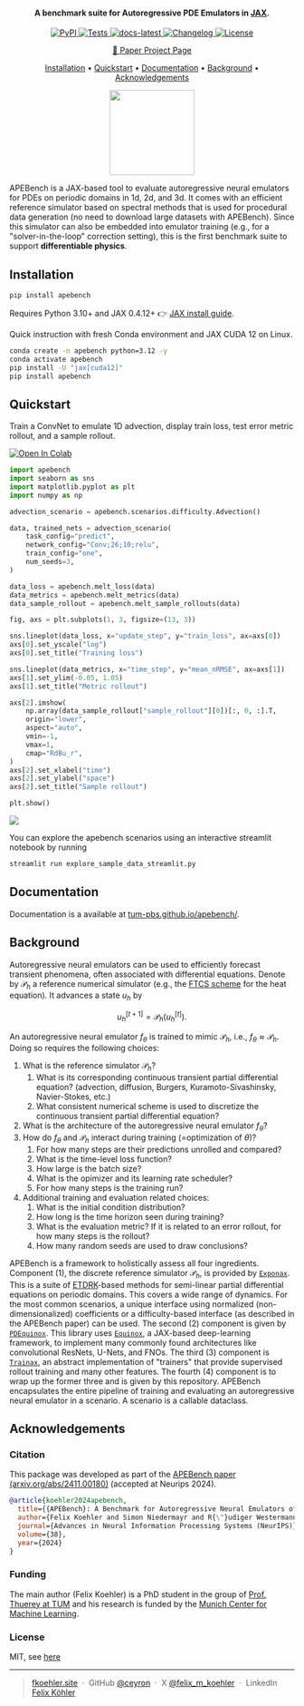 <h4 align="center">A benchmark suite for Autoregressive PDE Emulators in <a href="https://github.com/google/jax" target="_blank">JAX</a>.</h4>

<p align="center">
<a href="https://pypi.org/project/apebench/">
  <img src="https://img.shields.io/pypi/v/apebench.svg" alt="PyPI">
</a>
<a href="https://github.com/ceyron/apebench/actions/workflows/test.yml">
  <img src="https://github.com/ceyron/apebench/actions/workflows/test.yml/badge.svg" alt="Tests">
</a>
<a href="https://tum-pbs.github.io/apebench">
  <img src="https://img.shields.io/badge/docs-latest-green" alt="docs-latest">
</a>
<a href="https://github.com/ceyron/apebench/releases">
  <img src="https://img.shields.io/github/v/release/ceyron/apebench?include_prereleases&label=changelog" alt="Changelog">
</a>
<a href="https://github.com/ceyron/apebench/blob/main/LICENSE.txt">
  <img src="https://img.shields.io/badge/license-MIT-blue" alt="License">
</a>
</p>

<p align="center">
<a href="https://github.com/tum-pbs/apebench-paper">
    📝 Paper Project Page
</a>
</p>

<p align="center">
  <a href="#installation">Installation</a> •
  <a href="#quickstart">Quickstart</a> •
    <a href="#documentation">Documentation</a> •
    <a href="#background">Background</a> •
    <a href="#acknowledgements">Acknowledgements</a>
</p>

<p align="center">
  <img src="https://github.com/user-attachments/assets/c6b88756-bc35-4e9a-8662-798a16f8302b" width="150">
</p>

APEBench is a JAX-based tool to evaluate autoregressive neural emulators for
PDEs on periodic domains in 1d, 2d, and 3d. It comes with an efficient reference
simulator based on spectral methods that is used for procedural data generation
(no need to download large datasets with APEBench). Since this simulator can
also be embedded into emulator training (e.g., for a "solver-in-the-loop"
correction setting), this is the first benchmark suite to support
**differentiable physics**.



## Installation

```bash
pip install apebench
```

Requires Python 3.10+ and JAX 0.4.12+ 👉 [JAX install guide](https://jax.readthedocs.io/en/latest/installation.html).

Quick instruction with fresh Conda environment and JAX CUDA 12 on Linux.

```bash
conda create -n apebench python=3.12 -y
conda activate apebench
pip install -U "jax[cuda12]"
pip install apebench
```

## Quickstart

Train a ConvNet to emulate 1D advection, display train loss, test error metric
rollout, and a sample rollout.

[![Open In Colab](https://colab.research.google.com/assets/colab-badge.svg)](https://colab.research.google.com/drive/1SeCuoYaSfIH2J0IdNeFlDrkCypxtvRie?usp=sharing)

```python
import apebench
import seaborn as sns
import matplotlib.pyplot as plt
import numpy as np

advection_scenario = apebench.scenarios.difficulty.Advection()

data, trained_nets = advection_scenario(
    task_config="predict",
    network_config="Conv;26;10;relu",
    train_config="one",
    num_seeds=3,
)

data_loss = apebench.melt_loss(data)
data_metrics = apebench.melt_metrics(data)
data_sample_rollout = apebench.melt_sample_rollouts(data)

fig, axs = plt.subplots(1, 3, figsize=(13, 3))

sns.lineplot(data_loss, x="update_step", y="train_loss", ax=axs[0])
axs[0].set_yscale("log")
axs[0].set_title("Training loss")

sns.lineplot(data_metrics, x="time_step", y="mean_nRMSE", ax=axs[1])
axs[1].set_ylim(-0.05, 1.05)
axs[1].set_title("Metric rollout")

axs[2].imshow(
    np.array(data_sample_rollout["sample_rollout"][0])[:, 0, :].T,
    origin="lower",
    aspect="auto",
    vmin=-1,
    vmax=1,
    cmap="RdBu_r",
)
axs[2].set_xlabel("time")
axs[2].set_ylabel("space")
axs[2].set_title("Sample rollout")

plt.show()
```

![](https://github.com/user-attachments/assets/10f968f4-2b30-4972-8753-22b7fad208ed)

You can explore the apebench scenarios using an interactive streamlit notebook
by running

```bash
streamlit run explore_sample_data_streamlit.py
```

## Documentation

Documentation is a available at
[tum-pbs.github.io/apebench/](https://tum-pbs.github.io/apebench/).

## Background

Autoregressive neural emulators can be used to efficiently forecast transient
phenomena, often associated with differential equations. Denote by
$\mathcal{P}_h$ a reference numerical simulator (e.g., the [FTCS
scheme](https://en.wikipedia.org/wiki/FTCS_scheme) for the heat equation). It
advances a state $u_h$ by

$$
u_h^{[t+1]} = \mathcal{P}_h(u_h^{[t]}).
$$

An autoregressive neural emulator $f_\theta$ is trained to mimic $\mathcal{P}_h$, i.e., $f_\theta \approx \mathcal{P}_h$. Doing so requires the following choices:

1. What is the reference simulator $\mathcal{P}_h$?
    1. What is its corresponding continuous transient partial differential
        equation? (advection, diffusion, Burgers, Kuramoto-Sivashinsky,
        Navier-Stokes, etc.)
    2. What consistent numerical scheme is used to discretize the continuous
        transient partial differential equation?
2. What is the architecture of the autoregressive neural emulator $f_\theta$?
3. How do $f_\theta$ and $\mathcal{P}_h$ interact during training (=optimization
    of $\theta$)?
    1. For how many steps are their predictions unrolled and compared?
    2. What is the time-level loss function?
    3. How large is the batch size?
    4. What is the opimizer and its learning rate scheduler?
    5. For how many steps is the training run?
4. Additional training and evaluation related choices:
    1. What is the initial condition distribution?
    2. How long is the time horizon seen during training?
    3. What is the evaluation metric? If it is related to an error rollout, for
        how many steps is the rollout?
    4. How many random seeds are used to draw conclusions?

APEBench is a framework to holistically assess all four ingredients. Component
(1), the discrete reference simulator $\mathcal{P}_h$, is provided by
[`Exponax`](https://github.com/Ceyron/exponax). This is a suite of
[ETDRK](https://www.sciencedirect.com/science/article/abs/pii/S0021999102969950)-based
methods for semi-linear partial differential equations on periodic domains. This
covers a wide range of dynamics. For the most common scenarios, a unique
interface using normalized (non-dimensionalized) coefficients or a
difficulty-based interface (as described in the APEBench paper) can be used. The
second (2) component is given by
[`PDEquinox`](https://github.com/Ceyron/pdequinox). This library uses
[`Equinox`](https://github.com/patrick-kidger/equinox), a JAX-based
deep-learning framework, to implement many commonly found architectures like
convolutional ResNets, U-Nets, and FNOs. The third (3) component is
[`Trainax`](https://github.com/Ceyron/trainax), an abstract implementation of
"trainers" that provide supervised rollout training and many other features. The
fourth (4) component is to wrap up the former three and is given by this
repository.
APEBench encapsulates the entire pipeline of training and evaluating an
autoregressive neural emulator in a scenario. A scenario is a callable
dataclass.

## Acknowledgements

### Citation

This package was developed as part of the [APEBench paper (arxiv.org/abs/2411.00180)](https://arxiv.org/abs/2411.00180) (accepted at Neurips
2024).

```bibtex
@article{koehler2024apebench,
  title={{APEBench}: A Benchmark for Autoregressive Neural Emulators of {PDE}s},
  author={Felix Koehler and Simon Niedermayr and R{\"}udiger Westermann and Nils Thuerey},
  journal={Advances in Neural Information Processing Systems (NeurIPS)},
  volume={38},
  year={2024}
}
```

### Funding

The main author (Felix Koehler) is a PhD student in the group of [Prof. Thuerey at TUM](https://ge.in.tum.de/) and his research is funded by the [Munich Center for Machine Learning](https://mcml.ai/).

### License

MIT, see [here](https://github.com/Ceyron/apebench/blob/main/LICENSE.txt)

---

> [fkoehler.site](https://fkoehler.site/) &nbsp;&middot;&nbsp;
> GitHub [@ceyron](https://github.com/ceyron) &nbsp;&middot;&nbsp;
> X [@felix_m_koehler](https://twitter.com/felix_m_koehler) &nbsp;&middot;&nbsp;
> LinkedIn [Felix Köhler](https://www.linkedin.com/in/felix-koehler)